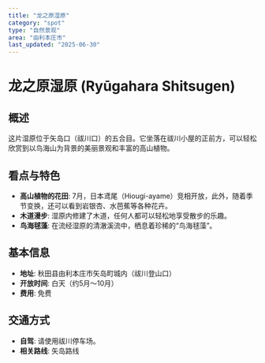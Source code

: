 ```yaml
---
title: "龙之原湿原"
category: "spot"
type: "自然景观"
area: "由利本庄市"
last_updated: "2025-06-30"
---
```


# 龙之原湿原 (Ryūgahara Shitsugen)

## 概述
这片湿原位于矢岛口（祓川口）的五合目。它坐落在祓川小屋的正前方，可以轻松欣赏到以鸟海山为背景的美丽景观和丰富的高山植物。

## 看点与特色
- **高山植物的花田**: 7月，日本鸢尾（Hiougi-ayame）竞相开放，此外，随着季节变换，还可以看到岩银杏、水芭蕉等各种花卉。
- **木道漫步**: 湿原内修建了木道，任何人都可以轻松地享受散步的乐趣。
- **鸟海毬藻**: 在流经湿原的清澈溪流中，栖息着珍稀的“鸟海毬藻”。

## 基本信息
- **地址**: 秋田县由利本庄市矢岛町城内（祓川登山口）
- **开放时间**: 白天（约5月～10月）
- **费用**: 免费

## 交通方式
- **自驾**: 请使用祓川停车场。
- **相关路线**: 矢岛路线
